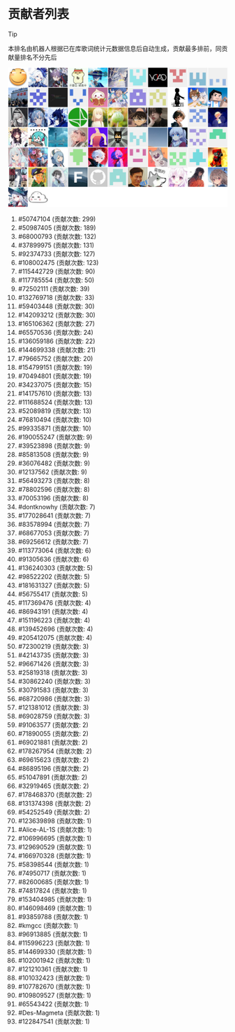# 贡献者列表

> [!TIP]
> 本排名由机器人根据已在库歌词统计元数据信息后自动生成，贡献最多排前，同贡献量排名不分先后

![贡献者头像画廊](./CONTRIBUTORS.svg)

1. #50747104 (贡献次数: 299)
2. #50987405 (贡献次数: 189)
3. #68000793 (贡献次数: 132)
4. #37899975 (贡献次数: 131)
5. #92374733 (贡献次数: 127)
6. #108002475 (贡献次数: 123)
7. #115442729 (贡献次数: 90)
8. #117785554 (贡献次数: 50)
9. #72502111 (贡献次数: 39)
10. #132769718 (贡献次数: 33)
11. #59403448 (贡献次数: 30)
12. #142093212 (贡献次数: 30)
13. #165106362 (贡献次数: 27)
14. #65570536 (贡献次数: 24)
15. #136059186 (贡献次数: 22)
16. #144699338 (贡献次数: 21)
17. #79665752 (贡献次数: 20)
18. #154799151 (贡献次数: 19)
19. #70494801 (贡献次数: 19)
20. #34237075 (贡献次数: 15)
21. #141757610 (贡献次数: 13)
22. #111688524 (贡献次数: 13)
23. #52089819 (贡献次数: 13)
24. #76810494 (贡献次数: 10)
25. #99335871 (贡献次数: 10)
26. #190055247 (贡献次数: 9)
27. #39523898 (贡献次数: 9)
28. #85813508 (贡献次数: 9)
29. #36076482 (贡献次数: 9)
30. #12137562 (贡献次数: 9)
31. #56493273 (贡献次数: 8)
32. #78802596 (贡献次数: 8)
33. #70053196 (贡献次数: 8)
34. #dontknowhy (贡献次数: 7)
35. #177028641 (贡献次数: 7)
36. #83578994 (贡献次数: 7)
37. #68677053 (贡献次数: 7)
38. #69256612 (贡献次数: 7)
39. #113773064 (贡献次数: 6)
40. #91305636 (贡献次数: 6)
41. #136240303 (贡献次数: 5)
42. #98522202 (贡献次数: 5)
43. #181631327 (贡献次数: 5)
44. #56755417 (贡献次数: 5)
45. #117369476 (贡献次数: 4)
46. #86943191 (贡献次数: 4)
47. #151196223 (贡献次数: 4)
48. #139452696 (贡献次数: 4)
49. #205412075 (贡献次数: 4)
50. #72300219 (贡献次数: 3)
51. #42143735 (贡献次数: 3)
52. #96671426 (贡献次数: 3)
53. #25819318 (贡献次数: 3)
54. #30862240 (贡献次数: 3)
55. #30791583 (贡献次数: 3)
56. #68720986 (贡献次数: 3)
57. #121381012 (贡献次数: 3)
58. #69028759 (贡献次数: 3)
59. #91063577 (贡献次数: 2)
60. #71890055 (贡献次数: 2)
61. #69021881 (贡献次数: 2)
62. #178267954 (贡献次数: 2)
63. #69615623 (贡献次数: 2)
64. #86895196 (贡献次数: 2)
65. #51047891 (贡献次数: 2)
66. #32919465 (贡献次数: 2)
67. #178468370 (贡献次数: 2)
68. #131374398 (贡献次数: 2)
69. #54252549 (贡献次数: 2)
70. #123639898 (贡献次数: 1)
71. #Alice-AL-1S (贡献次数: 1)
72. #106996695 (贡献次数: 1)
73. #129690529 (贡献次数: 1)
74. #166970328 (贡献次数: 1)
75. #58398544 (贡献次数: 1)
76. #74950717 (贡献次数: 1)
77. #82600685 (贡献次数: 1)
78. #74817824 (贡献次数: 1)
79. #153404985 (贡献次数: 1)
80. #146098469 (贡献次数: 1)
81. #93859788 (贡献次数: 1)
82. #kmgcc (贡献次数: 1)
83. #96913885 (贡献次数: 1)
84. #115996223 (贡献次数: 1)
85. #144699330 (贡献次数: 1)
86. #102001942 (贡献次数: 1)
87. #121210361 (贡献次数: 1)
88. #101032423 (贡献次数: 1)
89. #107782670 (贡献次数: 1)
90. #109809527 (贡献次数: 1)
91. #65543422 (贡献次数: 1)
92. #Des-Magmeta (贡献次数: 1)
93. #122847541 (贡献次数: 1)
